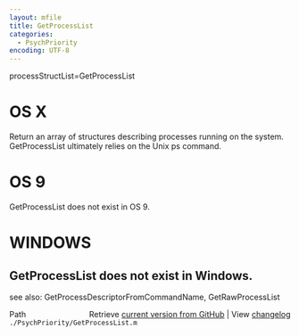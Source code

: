 ```yaml
---
layout: mfile
title: GetProcessList
categories:
  - PsychPriority
encoding: UTF-8
---
```


processStructList=GetProcessList  

# OS X  

Return an array of structures describing processes running on the system.  
GetProcessList ultimately relies on the Unix ps command.  

# OS 9  

GetProcessList does not exist in OS 9.  

# WINDOWS  

GetProcessList does not exist in Windows.  
----  

see also: GetProcessDescriptorFromCommandName, GetRawProcessList  


<div class="code_header" style="text-align:right;">
  <span style="float:left;">Path&nbsp;&nbsp;</span> <span class="counter">Retrieve <a href=
  "https://raw.github.com/Psychtoolbox-3/Psychtoolbox-3/beta/./PsychPriority/GetProcessList.m">current version from GitHub</a> | View <a href=
  "https://github.com/Psychtoolbox-3/Psychtoolbox-3/commits/beta/./PsychPriority/GetProcessList.m">changelog</a></span>
</div>
<div class="code">
  <code>./PsychPriority/GetProcessList.m</code>
</div>

